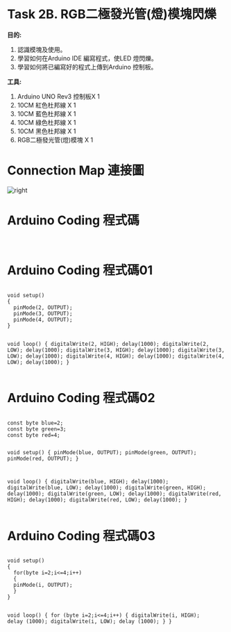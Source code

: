 <h1>Task 2B. RGB二極發光管(燈)模塊閃爍</h1><p>

<B>目的:</B>
1) 認識模塊及使用。
2) 學習如何在Arduino IDE 編寫程式，使LED 燈閃爍。
3) 學習如何將已編寫好的程式上傳到Arduino 控制板。
 
<p>
 
 <B>工具:</B>
1) Arduino UNO Rev3 控制板X 1
2) 10CM 紅色杜邦線 X 1
3) 10CM 藍色杜邦線 X 1
4) 10CM 綠色杜邦線 X 1
5) 10CM 黑色杜邦線 X 1
6) RGB二極發光管(燈)模塊 X 1
  
<h1>Connection Map 連接圖</h1><p>
<img src="https://www.meteam.org/1st_STEM2022/GithubWebpage/T02LED_b.png" alt="right"><p>


  
<h1>Arduino Coding 程式碼</h1>
<BR>
<h1>Arduino Coding 程式碼01</h1>
<pre><code>
void setup() 
{
  pinMode(2, OUTPUT);
  pinMode(3, OUTPUT);
  pinMode(4, OUTPUT);
}

void loop() 
{
  digitalWrite(2, HIGH);
  delay(1000);
  digitalWrite(2, LOW);
  delay(1000);
  digitalWrite(3, HIGH);
  delay(1000);
  digitalWrite(3, LOW);
  delay(1000);
  digitalWrite(4, HIGH);
  delay(1000);
  digitalWrite(4, LOW);
  delay(1000);
}
</code></pre><p>

<h1>Arduino Coding 程式碼02</h1>
<pre><code>
const byte blue=2;
const byte green=3;
const byte red=4;

void setup() 
{
  pinMode(blue, OUTPUT);
  pinMode(green, OUTPUT);
  pinMode(red, OUTPUT);
}

void loop() 
{
  digitalWrite(blue, HIGH);
  delay(1000);
  digitalWrite(blue, LOW);
  delay(1000);
  digitalWrite(green, HIGH);
  delay(1000);
  digitalWrite(green, LOW);
  delay(1000);
  digitalWrite(red, HIGH);
  delay(1000);
  digitalWrite(red, LOW);
  delay(1000);
}
</code></pre><p>
 
 <h1>Arduino Coding 程式碼03</h1>
<pre><code>
void setup() 
{
  for(byte i=2;i<=4;i++)
  {
  pinMode(i, OUTPUT);
  }
}

void loop() 
{
  for (byte i=2;i<=4;i++)
  {
   digitalWrite(i, HIGH);
   delay (1000);
   digitalWrite(i, LOW);
   delay (1000);
  }
}
</code></pre><p>
